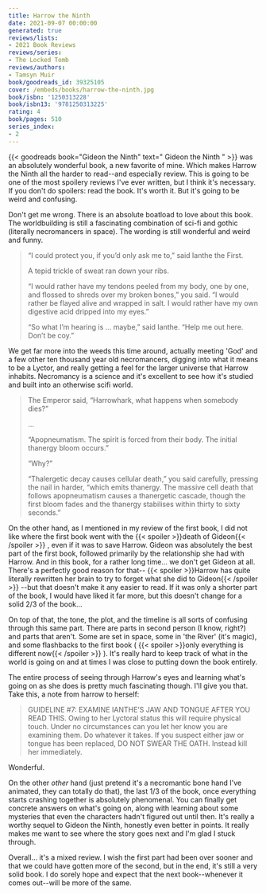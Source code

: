```yaml
---
title: Harrow the Ninth
date: 2021-09-07 00:00:00
generated: true
reviews/lists:
- 2021 Book Reviews
reviews/series:
- The Locked Tomb
reviews/authors:
- Tamsyn Muir
book/goodreads_id: 39325105
cover: /embeds/books/harrow-the-ninth.jpg
book/isbn: '1250313228'
book/isbn13: '9781250313225'
rating: 4
book/pages: 510
series_index:
- 2
---
```

{{< goodreads book="Gideon the Ninth" text=" Gideon the Ninth " >}} was an absolutely wonderful book, a new favorite of mine. Which makes Harrow the Ninth all the harder to read--and especially review. This is going to be one of the most spoilery reviews I've ever written, but I think it's necessary. If you don't do spoilers: read the book. It's worth it. But it's going to be weird and confusing.  

Don't get me wrong. There is an absolute boatload to love about this book. The worldbuilding is still a fascinating combination of sci-fi and gothic (literally necromancers in space). The wording is still wonderful and weird and funny.  

<!--more-->

>  “I could protect you, if you’d only ask me to,” said Ianthe the First.  
>
>  A tepid trickle of sweat ran down your ribs.  
>
>  “I would rather have my tendons peeled from my body, one by one, and 
> flossed to shreds over my broken bones,” you said. “I would rather be flayed 
> alive and wrapped in salt. I would rather have my own digestive acid dripped 
> into my eyes.”  
>
>  “So what I’m hearing is … maybe,” said Ianthe. “Help me out here. Don’t be 
> coy.”  

We get far more into the weeds this time around, actually meeting 'God' and a few other ten thousand year old necromancers, digging into what it means to be a Lyctor, and really getting a feel for the larger universe that Harrow inhabits. Necromancy is a science and it's excellent to see how it's studied and built into an otherwise scifi world.  

>  The Emperor said, “Harrowhark, what happens when somebody dies?”  
>
>  ...  
>
>  “Apopneumatism. The spirit is forced from their body. The initial thanergy 
> bloom occurs.”  
>
>  “Why?”  
>
>  “Thalergetic decay causes cellular death,” you said carefully, pressing the 
> nail in harder, “which emits thanergy. The massive cell death that follows 
> apopneumatism causes a thanergetic cascade, though the first bloom fades and 
> the thanergy stabilises within thirty to sixty seconds.”  

On the other hand, as I mentioned in my review of the first book, I did not like where the first book went with the  {{< spoiler >}}death of Gideon{{< /spoiler >}}  , even if it was to save Harrow. Gideon was absolutely the best part of the first book, followed primarily by the relationship she had with Harrow. And in this book, for a rather long time... we don't get Gideon at all. There's a perfectly good reason for that--  {{< spoiler >}}Harrow has quite literally rewritten her brain to try to forget what she did to Gideon{{< /spoiler >}}  \--but that doesn't make it any easier to read. If it was only a shorter part of the book, I would have liked it far more, but this doesn't change for a solid 2/3 of the book...  

On top of that, the tone, the plot, and the timeline is all sorts of confusing through this same part. There are parts in second person (I know, right?) and parts that aren't. Some are set in space, some in 'the River' (it's magic), and some flashbacks to the first book (  {{< spoiler >}}only everything is different now{{< /spoiler >}}  ). It's really hard to keep track of what in the world is going on and at times I was close to putting down the book entirely.  

The entire process of seeing through Harrow's eyes and learning what's going on as she does is pretty much fascinating though. I'll give you that. Take this, a note from harrow to herself:  

> GUIDELINE #7: EXAMINE IANTHE’S JAW AND TONGUE AFTER YOU READ THIS. Owing to 
> her Lyctoral status this will require physical touch. Under no circumstances 
> can you let her know you are examining them. Do whatever it takes. If you 
> suspect either jaw or tongue has been replaced, DO NOT SWEAR THE OATH. 
> Instead kill her immediately.

Wonderful.  

On the other _other_ hand (just pretend it's a necromantic bone hand I've animated, they can totally do that), the last 1/3 of the book, once everything starts crashing together is absolutely phenomenal. You can finally get concrete answers on what's going on, along with learning about some mysteries that even the characters hadn't figured out until then. It's really a worthy sequel to Gideon the Ninth, honestly even better in points. It really makes me want to see where the story goes next and I'm glad I stuck through.  

Overall... it's a mixed review. I wish the first part had been over sooner and that we could have gotten more of the second, but in the end, it's still a very solid book. I do sorely hope and expect that the next book--whenever it comes out--will be more of the same.